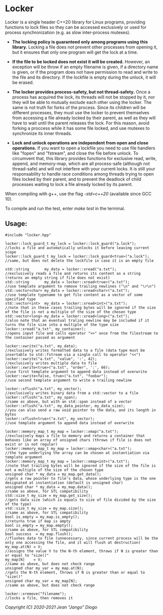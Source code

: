 # Locker

Locker is a single header C++20 library for Linux programs, providing functions to lock files so they can be accessed exclusively or used for process synchronization (e.g. as slow inter-process mutexes).

- **The locking policy is guaranteed only among programs using this library.** Locking a file does not prevent other processes from opening it, but it ensures that only one program will get the lock at a time.

- **If the file to be locked does not exist it will be created.** However, an exception will be throw if an empty filename is given, if a directory name is given, or if the program does not have permission to read and write to the file and its directory. If the lockfile is empty during the unlock, it will be erased.

- **The locker provides process-safety, but not thread-safety.** Once a process has acquired the lock, its threads will not be stopped by it, nor they will be able to mutually exclude each other using the locker. The same is not truth for forks of the process. Since its children will be different processes, they must use the locker to prevent themselves from accessing a file already locked by their parent, as well as they will have to wait until the parent releases the lock. For this reason, avoid forking a proccess while it has some file locked, and use mutexes to synchronize its inner threads.

- **Lock and unlock operations are independent from open and close operations.** If you want to open a lockfile you need to use file handlers like "fopen" and "fstream", and close the file before unlock. To circumvent that, this library provides functions for exclusive read, write, append, and memory-map, which are all process-safe (although not thread-safe) and will not interfere with your current locks. It is still your responsability to handle race conditions among threads trying to open files locked by their parent, and to prevent the deadlock of child processes waiting to lock a file already locked by its parent.

When compiling with g++, use the flag *-std=c++20* (available since GCC 10).

To compile and run the test, enter *make test* in the terminal.

## Usage:
```
#include "locker.hpp"

locker::lock_guard_t my_lock = locker::lock_guard("a.lock");       //locks a file and automatically unlocks it before leaving current scope
locker::lock_guard_t my_lock = locker::lock_guard<true>("a.lock"); //same, but does not delete the lockfile in case it is an empty file

std::string       my_data = locker::xread("a.txt");                //exclusively reads a file and returns its content as a string (returns an empty string if file does not exist)
std::string       my_data = locker::xread<true>("a.txt");          //use template argument to remove trailing newlines ("\n" and "\r\n")
std::vector<char> my_data = locker::xread<char>("a.txt");          //use template typename to get file content as a vector of some specified type
std::vector<int>  my_data = locker::xread<int>("a.txt");           //note that in these cases trailing bytes will be ignored if the size of the file is not a multiple of the size of the chosen type
std::vector<long> my_data = locker::xread<long>("a.txt");          //also note that an eventual traling newline may be included if it turns the file size into a multiple of the type size
locker::xread("a.txt", my_container);                              //opens input file and calls operator ">>" once from the filestream to the container passed as argument

locker::xwrite("a.txt", my_data);                                  //exclusively writes formatted data to a file (data type must be insertable to std::fstream via a single call to operator "<<")
locker::xwrite("a.txt", "value", ':', 42);                         //exclusively writes multiple data to file
locker::xwrite<true>("a.txt", "order", ':', 66);                   //use first template argument to append data instead of overwrite
locker::xwrite<false, true>("a.txt", "foobar");                    //use second template argument to write a trailing newline

locker::xflush("a.txt", my_vector);                                //exclusively writes binary data from a std::vector to a file
locker::xflush("a.txt", my_span);                                  //same as above, but with an std::span instead of a vector
locker::xflush("a.txt", my_data_pointer, my_data_size);            //you can also send a raw void pointer to the data, and its length in bytes
locker::xflush<true>("a.txt", my_vector);                          //use template argument to append data instead of overwrite

locker::memory_map_t my_map = locker::xmap("a.txt");               //exclusively maps a file to memory and returns a container that behaves like an array of unsigned chars (throws if file is does not exist or is not regular)
locker::memory_map_t my_map = locker::xmap<char>("a.txt");         //the type underlying the array can be chosen at instantiation via template argument
locker::memory_map_t my_map = locker::xmap<int>("a.txt");          //note that trailing bytes will be ignored if the size of the file is not a multiple of the size of the chosen type
unsigned char * my_data = my_map.get_data();                       //gets a raw pointer to file's data, whose underlying type is the one designated at instantiation (default is unsigned char)
unsigned char * my_data = my_map.data();                           //same as above, for STL compatibility
std::size_t my_size = my_map.get_size();                           //gets data size (which is equals to size of file divided by the size of the type) 
std::size_t my_size = my_map.size();                               //same as above, for STL compatibility
bool is_empty = my_map.is_empty();                                 //returns true if map is ampty
bool is_empty = my_map.empty();                                    //same as above, for STL compatibility
bool success  = my_map.flush();                                    //flushes data to file (unnecessary, since current process will be the only one accessing the file, and it will flush at destruction)
my_map.at(N) = V;                                                  //assigns the value V to the N-th element, throws if N is greater than or equal to "size()"
my_map[N]    = V;                                                  //same as above, but does not check range
unsigned char my_var = my_map.at(N);                               //gets the N-th element, throws if N is greater than or equal to "size()"
unsigned char my_var = my_map[N];                                  //same as above, but does not check range

locker::xremove("filename");                                       //locks a file, then removes it
```
*Copyright (C) 2020-2021 Jean "Jango" Diogo*
